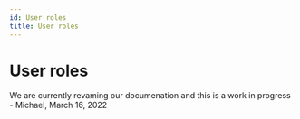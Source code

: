 ```yaml
---
id: User roles
title: User roles
---
```


# User roles

We are currently revaming our documenation and this is a work in progress - Michael, March 16, 2022